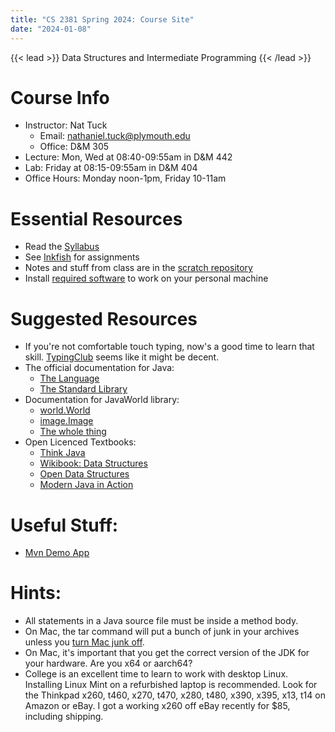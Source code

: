 ```yaml
---
title: "CS 2381 Spring 2024: Course Site"
date: "2024-01-08"
---
```


{{< lead >}}
Data Structures and Intermediate Programming
{{< /lead >}}

# Course Info

 - Instructor: Nat Tuck 
   - Email: <nathaniel.tuck@plymouth.edu>
   - Office: D&M 305
 - Lecture: Mon, Wed at 08:40-09:55am in D&M 442
 - Lab: Friday at 08:15-09:55am in D&M 404
 - Office Hours: Monday noon-1pm, Friday 10-11am


# Essential Resources

 - Read the [Syllabus](./syllabus)
 - See [Inkfish](https://inkfish.homework.quest) for assignments
 - Notes and stuff from class are in the [scratch repository](
   https://github.com/NatTuck/scratch-2024-01)
 - Install [required software](./required-software) to work on your personal machine


# Suggested Resources

 - If you're not comfortable touch typing, now's a good time to learn that skill.
   [TypingClub](https://www.typingclub.com/) seems like it might be decent.
 - The official documentation for Java: 
   - [The Language](https://docs.oracle.com/javase/specs/jls/se17/html/index.html)
   - [The Standard Library](
     https://docs.oracle.com/en/java/javase/17/docs/api/java.base/module-summary.html)
 - Documentation for JavaWorld library:
   - [world.World](http://bryanchadwick.com/javaworld/doc/world/World.html)
   - [image.Image](http://bryanchadwick.com/javaworld/doc/image/Image.html)
   - [The whole thing](http://bryanchadwick.com/javaworld/doc/)
 - Open Licenced Textbooks:
   - [Think Java](https://greenteapress.com/wp/think-java-2e/)
   - [Wikibook: Data Structures](https://en.wikibooks.org/wiki/Data_Structures)
   - [Open Data Structures](https://opendatastructures.org/ods-python/)
   - [Modern Java in Action](https://www.manning.com/books/modern-java-in-action)


# Useful Stuff:

 - [Mvn Demo App](https://homework.quest/classes/2023-09/cs2381/mvn-demo/)


# Hints:

 - All statements in a Java source file must be inside a method body.
 - On Mac, the tar command will put a bunch of junk in your archives unless
   you [turn Mac junk off](
   https://unix.stackexchange.com/questions/9665/create-tar-archive-of-a-directory-except-for-hidden-files).
 - On Mac, it's important that you get the correct version of the JDK for your
   hardware. Are you x64 or aarch64?
 - College is an excellent time to learn to work with desktop Linux.
   Installing Linux Mint on a refurbished laptop is recommended. Look
   for the Thinkpad x260, t460, x270, t470, x280, t480, x390, x395,
   x13, t14 on Amazon or eBay. I got a working x260 off eBay recently
   for $85, including shipping.
